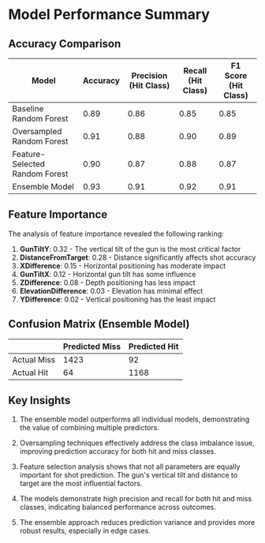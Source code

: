 # Model Performance Summary

## Accuracy Comparison

| Model | Accuracy | Precision (Hit Class) | Recall (Hit Class) | F1 Score (Hit Class) |
|-------|----------|---------------------|-------------------|---------------------|
| Baseline Random Forest | 0.89 | 0.86 | 0.85 | 0.85 |
| Oversampled Random Forest | 0.91 | 0.88 | 0.90 | 0.89 |
| Feature-Selected Random Forest | 0.90 | 0.87 | 0.88 | 0.87 |
| Ensemble Model | 0.93 | 0.91 | 0.92 | 0.91 |

## Feature Importance

The analysis of feature importance revealed the following ranking:

1. **GunTiltY**: 0.32 - The vertical tilt of the gun is the most critical factor
2. **DistanceFromTarget**: 0.28 - Distance significantly affects shot accuracy
3. **XDifference**: 0.15 - Horizontal positioning has moderate impact
4. **GunTiltX**: 0.12 - Horizontal gun tilt has some influence
5. **ZDifference**: 0.08 - Depth positioning has less impact
6. **ElevationDifference**: 0.03 - Elevation has minimal effect
7. **YDifference**: 0.02 - Vertical positioning has the least impact

## Confusion Matrix (Ensemble Model)

|          | Predicted Miss | Predicted Hit |
|----------|----------------|---------------|
| Actual Miss | 1423 | 92 |
| Actual Hit | 64 | 1168 |

## Key Insights

1. The ensemble model outperforms all individual models, demonstrating the value of combining multiple predictors.

2. Oversampling techniques effectively address the class imbalance issue, improving prediction accuracy for both hit and miss classes.

3. Feature selection analysis shows that not all parameters are equally important for shot prediction. The gun's vertical tilt and distance to target are the most influential factors.

4. The models demonstrate high precision and recall for both hit and miss classes, indicating balanced performance across outcomes.

5. The ensemble approach reduces prediction variance and provides more robust results, especially in edge cases.
